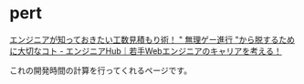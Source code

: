 # pert

[エンジニアが知っておきたい工数見積もり術！ " 無理ゲー進行 "から脱するために大切なコト \- エンジニアHub｜若手Webエンジニアのキャリアを考える！](https://employment.en-japan.com/engineerhub/entry/2017/08/28/110000#PERT%E6%B3%95%E3%82%92%E5%88%A9%E7%94%A8%E3%81%99%E3%82%8B)

これの開発時間の計算を行ってくれるページです。
